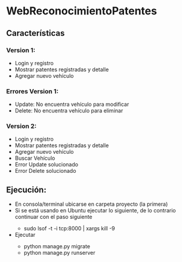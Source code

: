 # WebReconocimientoPatentes

<h2>Características</h2>
<h3>Version 1:</h3>
<ul>
  <li>Login y registro</li>
  <li>Mostrar patentes registradas y detalle</li>
  <li>Agregar nuevo vehículo</li>
</ul>
<h3>Errores Version 1:</h3>
<ul>
  <li>Update: No encuentra vehículo para modificar</li>
  <li>Delete: No encuentra vehículo para eliminar</li>
</ul>


<h3>Version 2:</h3>
<ul>
  <li>Login y registro</li>
  <li>Mostrar patentes registradas y detalle</li>
  <li>Agregar nuevo vehículo</li>
  <li>Buscar Vehículo</li>
  <li>Error Update solucionado</li>
  <li>Error Delete solucionado</li>  
</ul>

<h2>Ejecución:</h2>
<ul>
  <li>En consola/terminal ubicarse en carpeta proyecto (la primera)</li>
  <li>Si se está usando en Ubuntu ejecutar lo siguiente, de lo contrario continuar con el paso siguiente</li>
  <ul>
    <li>sudo lsof -t -i tcp:8000 | xargs kill -9</li>
  </ul>
  <li>Ejecutar</li>
  <ul>
    <li>python manage.py migrate</li>
    <li>python manage.py runserver</li>
  </ul>
</ul>
